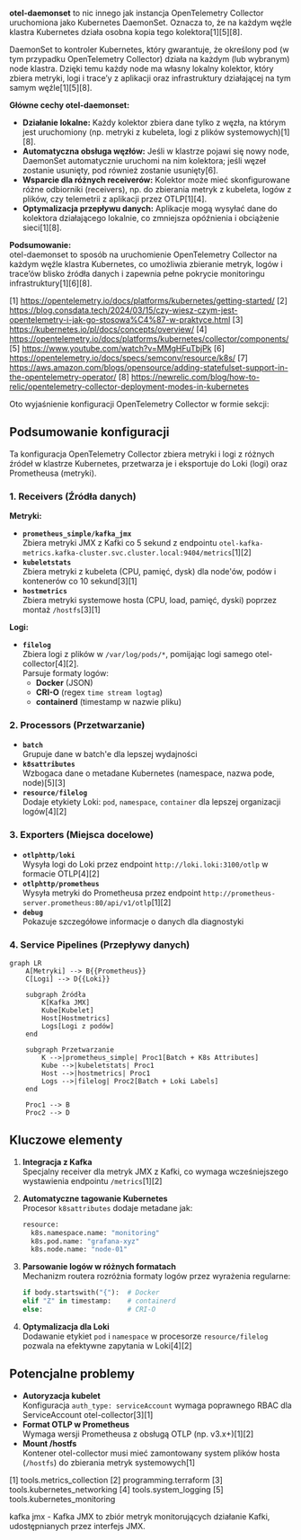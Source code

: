 **otel-daemonset** to nic innego jak instancja OpenTelemetry Collector uruchomiona jako Kubernetes DaemonSet. Oznacza to, że na każdym węźle klastra Kubernetes działa osobna kopia tego kolektora[1][5][8].

DaemonSet to kontroler Kubernetes, który gwarantuje, że określony pod (w tym przypadku OpenTelemetry Collector) działa na każdym (lub wybranym) node klastra. 
Dzięki temu każdy node ma własny lokalny kolektor, który zbiera metryki, logi i trace’y z aplikacji oraz infrastruktury działającej na tym samym węźle[1][5][8].

**Główne cechy otel-daemonset:**
- **Działanie lokalne:** Każdy kolektor zbiera dane tylko z węzła, na którym jest uruchomiony (np. metryki z kubeleta, logi z plików systemowych)[1][8].
- **Automatyczna obsługa węzłów:** Jeśli w klastrze pojawi się nowy node, DaemonSet automatycznie uruchomi na nim kolektora; jeśli węzeł zostanie usunięty, pod również zostanie usunięty[6].
- **Wsparcie dla różnych receiverów:** Kolektor może mieć skonfigurowane różne odbiorniki (receivers), np. do zbierania metryk z kubeleta, logów z plików, czy telemetrii z aplikacji przez OTLP[1][4].
- **Optymalizacja przepływu danych:** Aplikacje mogą wysyłać dane do kolektora działającego lokalnie, co zmniejsza opóźnienia i obciążenie sieci[1][8].

**Podsumowanie:**  
otel-daemonset to sposób na uruchomienie OpenTelemetry Collector na każdym węźle klastra Kubernetes, co umożliwia zbieranie metryk, logów i trace’ów blisko źródła danych i zapewnia pełne pokrycie monitoringu infrastruktury[1][6][8].

[1] https://opentelemetry.io/docs/platforms/kubernetes/getting-started/
[2] https://blog.consdata.tech/2024/03/15/czy-wiesz-czym-jest-opentelemetry-i-jak-go-stosowa%C4%87-w-praktyce.html
[3] https://kubernetes.io/pl/docs/concepts/overview/
[4] https://opentelemetry.io/docs/platforms/kubernetes/collector/components/
[5] https://www.youtube.com/watch?v=MMgHFuTbjPk
[6] https://opentelemetry.io/docs/specs/semconv/resource/k8s/
[7] https://aws.amazon.com/blogs/opensource/adding-statefulset-support-in-the-opentelemetry-operator/
[8] https://newrelic.com/blog/how-to-relic/opentelemetry-collector-deployment-modes-in-kubernetes


Oto wyjaśnienie konfiguracji OpenTelemetry Collector w formie sekcji:

## Podsumowanie konfiguracji
Ta konfiguracja OpenTelemetry Collector zbiera metryki i logi z różnych źródeł w klastrze Kubernetes, przetwarza je i eksportuje do Loki (logi) oraz Prometheusa (metryki).

### 1. Receivers (Źródła danych)
**Metryki:**
- **`prometheus_simple/kafka_jmx`**  
  Zbiera metryki JMX z Kafki co 5 sekund z endpointu `otel-kafka-metrics.kafka-cluster.svc.cluster.local:9404/metrics`[1][2]
- **`kubeletstats`**  
  Zbiera metryki z kubeleta (CPU, pamięć, dysk) dla node'ów, podów i kontenerów co 10 sekund[3][1]
- **`hostmetrics`**  
  Zbiera metryki systemowe hosta (CPU, load, pamięć, dyski) poprzez montaż `/hostfs`[3][1]

**Logi:**
- **`filelog`**  
  Zbiera logi z plików w `/var/log/pods/*`, pomijając logi samego otel-collector[4][2].  
  Parsuje formaty logów:
  - **Docker** (JSON)
  - **CRI-O** (regex `time stream logtag`)
  - **containerd** (timestamp w nazwie pliku)

### 2. Processors (Przetwarzanie)
- **`batch`**  
  Grupuje dane w batch'e dla lepszej wydajności
- **`k8sattributes`**  
  Wzbogaca dane o metadane Kubernetes (namespace, nazwa pode, node)[5][3]
- **`resource/filelog`**  
  Dodaje etykiety Loki: `pod`, `namespace`, `container` dla lepszej organizacji logów[4][2]

### 3. Exporters (Miejsca docelowe)
- **`otlphttp/loki`**  
  Wysyła logi do Loki przez endpoint `http://loki.loki:3100/otlp` w formacie OTLP[4][2]
- **`otlphttp/prometheus`**  
  Wysyła metryki do Prometheusa przez endpoint `http://prometheus-server.prometheus:80/api/v1/otlp`[1][2]
- **`debug`**  
  Pokazuje szczegółowe informacje o danych dla diagnostyki

### 4. Service Pipelines (Przepływy danych)
```mermaid
graph LR
    A[Metryki] --> B{{Prometheus}}
    C[Logi] --> D{{Loki}}
    
    subgraph Źródła
        K[Kafka JMX]
        Kube[Kubelet]
        Host[Hostmetrics]
        Logs[Logi z podów]
    end
    
    subgraph Przetwarzanie
        K -->|prometheus_simple| Proc1[Batch + K8s Attributes]
        Kube -->|kubeletstats| Proc1
        Host -->|hostmetrics| Proc1
        Logs -->|filelog| Proc2[Batch + Loki Labels]
    end
    
    Proc1 --> B
    Proc2 --> D
```

## Kluczowe elementy
1. **Integracja z Kafka**  
   Specjalny receiver dla metryk JMX z Kafki, co wymaga wcześniejszego wystawienia endpointu `/metrics`[1][2]

2. **Automatyczne tagowanie Kubernetes**  
   Procesor `k8sattributes` dodaje metadane jak:
   ```python
   resource:
     k8s.namespace.name: "monitoring"
     k8s.pod.name: "grafana-xyz"
     k8s.node.name: "node-01"
   ```

3. **Parsowanie logów w różnych formatach**  
   Mechanizm routera rozróżnia formaty logów przez wyrażenia regularne:
   ```python
   if body.startswith("{"):  # Docker
   elif "Z" in timestamp:    # containerd
   else:                     # CRI-O
   ```

4. **Optymalizacja dla Loki**  
   Dodawanie etykiet `pod` i `namespace` w procesorze `resource/filelog` pozwala na efektywne zapytania w Loki[4][2]

## Potencjalne problemy
- **Autoryzacja kubelet**  
  Konfiguracja `auth_type: serviceAccount` wymaga poprawnego RBAC dla ServiceAccount otel-collector[3][1]
- **Format OTLP w Prometheus**  
  Wymaga wersji Prometheusa z obsługą OTLP (np. v3.x+)[1][2]
- **Mount /hostfs**  
  Kontener otel-collector musi mieć zamontowany system plików hosta (`/hostfs`) do zbierania metryk systemowych[1]

[1] tools.metrics_collection
[2] programming.terraform
[3] tools.kubernetes_networking
[4] tools.system_logging
[5] tools.kubernetes_monitoring


kafka jmx - Kafka JMX to zbiór metryk monitorujących działanie Kafki, udostępnianych przez interfejs JMX.